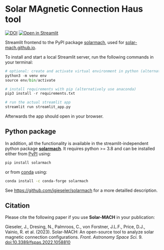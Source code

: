 # Solar MAgnetic Connection Haus tool

[![DOI](https://zenodo.org/badge/374606976.svg)](https://zenodo.org/badge/latestdoi/374606976)  [![Open in Streamlit](https://static.streamlit.io/badges/streamlit_badge_black_white.svg)](https://solar-mach.github.io)

Streamlit frontend to the PyPI package [solarmach](https://pypi.org/project/solarmach/), used for [solar-mach.github.io](https://solar-mach.github.io). 

To install and start a local Streamlit server, run the following commands in your terminal:

```python
# optional: create and activate virtual environment in python (alternatively use anaconda)
python3 -m venv env
source env/bin/activate

# install requirements with pip (alternatively use anaconda)
pip3 install -r requirements.txt

# run the actual streamlit app
streamlit run streamlit_app.py 
```

Afterwards the app should open in your browser.



## Python package

In addition, all the functionality is available in the streamlit-independent python package [**solarmach**](https://github.com/jgieseler/solarmach). It requires python >= 3.8 and can be installed either from [PyPI](https://pypi.org/project/solarmach/) using:

``` bash
pip install solarmach
```
    
or from [conda](https://anaconda.org/conda-forge/solarmach/) using:

``` bash
conda install -c conda-forge solarmach
```

See https://github.com/jgieseler/solarmach for a more detailled description.

Citation
--------

Please cite the following paper if you use **Solar-MACH** in your publication:

Gieseler, J., Dresing, N., Palmroos, C., von Forstner, J.L.F., Price, D.J., Vainio, R. et al. (2023).
Solar-MACH: An open-source tool to analyze solar magnetic connection configurations. *Front. Astronomy Space Sci.* 9. [doi:10.3389/fspas.2022.1058810](https://doi.org/10.3389/fspas.2022.1058810) 
